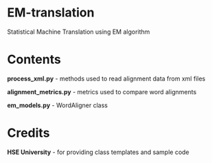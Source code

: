 # EM-translation
Statistical Machine Translation using EM algorithm

# Contents

**process_xml.py** - methods used to read alignment data from xml files

**alignment_metrics.py** - metrics used to compare word alignments

**em_models.py** - WordAligner class 

# Credits

**HSE University** - for providing class templates and sample code
